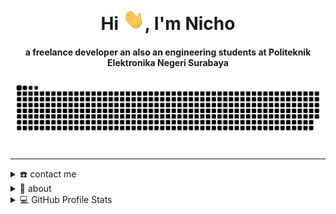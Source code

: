 <div align="center">
<h1 align="center">Hi <img width="35" src="https://github.com/1999AZZAR/1999AZZAR/blob/main/resources/img/waving.gif">, I'm Nicho</h1>
<h4 align="center">a freelance developer an also an engineering students at Politeknik Elektronika Negeri Surabaya
</div>

<div align="center">
  <a href="https://1999azzar.github.io/1999AZZAR/">
  <img  src="https://github.com/1999AZZAR/1999AZZAR/blob/main/resources/img/grid-snake.svg"
       alt="snake" /></a>
</div>

-----
<details>
  <summary>☎️ contact me</summary>
<div>
  <samp>
    <h2 align="center">you can reach me by:</h2>
    <p align="center">
      <br/>
      <a href="https://www.linkedin.com/in/nicholaus-adhyatma-surya-kusuma-086a9421a/" target="blank"><img align="center"
         src="https://img.shields.io/badge/linkedin-%231DA1F2.svg?style=for-the-badge&logo=linkedin&logoColor=white"
         alt="azzar" height="30"/></a>
      <a href="mailto:nicholaus784@gmail.com" target="blank"><img align="center"
         src="https://img.shields.io/badge/gmail-EA4335.svg?style=for-the-badge&logo=gmail&logoColor=white"
         alt="azzar" height="30"/></a>
    </p>
  <p align="center">
      <a href="https://www.instagram.com/nichoadhyatmaa/" target="blank"><img align="center"
         src="https://img.shields.io/badge/instagram-%23E4405F.svg?style=for-the-badge&logo=Instagram&logoColor=white"
         alt="azzar" height="30"/></a>
      <a href="https://wa.me/+628888526937" target="blank"><img align="center"
         src="https://img.shields.io/badge/whatsapp-4B7F1.svg?style=for-the-badge&logo=whatsapp&logoColor=white"
         alt="azzar" height="30"/></a>
      <br>
    </p>
  </samp>
</div>
</details>

<details>
  <summary>🧮 about</summary>
<div>
<samp>
<h2 align="center">About this Account</h2>
 <p align="center">
  <a href="github.com/nichoadhyatma" target="blank"><img align="center" 
     src="https://komarev.com/ghpvc/?username=nichoadhyatma&style=for-the-badge&label=PROFILE+VIEWS" height="25"
     alt="views count" /></a>
  <a href="https://1999azzar.github.io/nichoadhyatma/"><img align="center" 
     src="https://img.shields.io/website?down_message=offline&style=for-the-badge&up_message=online&url=https%3A%2F%2F1999azzar.github.io%2F1999AZZAR%2F" height="25"
     alt="website" /></a>
  </p>
  <p align="center">
  <a href="https://www.codefactor.io/repository/github/1999azzar/1999azzar/overview/main"><img align="center"
     src="https://www.codefactor.io/repository/github/1999azzar/1999azzar/badge/main" height="25"
     alt="CodeFactor" /></a>
  <a href="github.com/nichoadhyatma" target="blank"><img align="center" 
     src="https://github.com/nichoadhyatma/nichoadhyatma/actions/workflows/pages/pages-build-deployment/badge.svg" height="25"
     alt="page built"/></a>
  </p>
 <p align="center">
  <a href="github.com/nichoadhyatma" target="blank"><img align="center" 
     src="https://img.shields.io/github/license/nichoadhyatma/nichoadhyatma?color=purple&style=for-the-badge" height="25"
     alt="lisense" /></a>
  <a href="github.com/nichoadhyatma"><img align="center"
     src="https://forthebadge.com/images/badges/works-on-my-machine.svg" height="25"
     alt="work on my machine" /></a>
 </p>
 </samp>
</div>
</details>
  
<details> 
  <summary>💻 GitHub Profile Stats</summary>
  <div>
  <samp>
    <h2 align="center"> Github stats </h2>
      <br/>
    <details open>
  <summary><h3>Languages</h3></summary>
            <p align="center">
        <a href="https://github.com/nichoadhyatma/">
          <img src="https://github-readme-stats.vercel.app/api/top-langs/?username=nichoadhyatma&langs_count=6&theme=gruvbox&layout=compact&hide_border=true"
          alt="nichoadhyatma :: overall Top Langs " /></a>
      </p>
        <p align="center">
          <a href="https://github.com/nichoadhyatma/">
          <img width="45%" src="https://github-profile-summary-cards.vercel.app/api/cards/repos-per-language?username=1999azzar&theme=gruvbox&layout=compact&hide_border=true"
          alt="nichoadhyatma :: Top Langs by repo" />
          <img width="45%" src="https://github-profile-summary-cards.vercel.app/api/cards/most-commit-language?username=1999azzar&theme=gruvbox&layout=compact&hide_border=true"
          alt="nichoadhyatma :: Top Langs by commit" />
          </a>
        </p>
</details>
    <details open>
  <summary><h3>stasistic</h3></summary>
        <p align="center">
          <a href="https://github.com/nichoadhyatma/">
          <img width="49.5%" src="https://github-readme-stats.vercel.app/api?username=nichoadhyatma&show_icons=true&theme=gruvbox&hide_border=true" />
          <img width="49.5%" src="https://github-readme-streak-stats.herokuapp.com/?user=nichoadhyatma&theme=gruvbox&hide_border=true" />
          </a>
       </p>
     <br>
     </samp>
  </div>    
</details>







